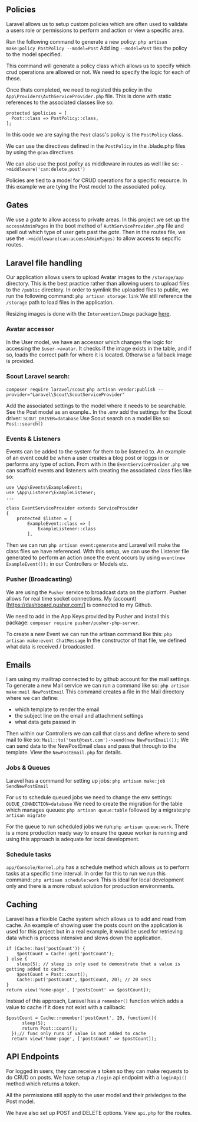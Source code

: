 ## Policies
Laravel allows us to setup custom policies which are often used to validate a users role or permissions to perform and action or view a specific area.

Run the following command to generate a new policy:
`php artisan make:policy PostPolicy --model=Post`
Add ing `--model=Post` ties the policy to the model specified.

This command will generate a policy class which allows us to specify which crud operations are allowed or not. We need to specify the logic for each of these.

Once thats completed, we need to registed this policy in the `App\Providers\AuthServiceProvider.php` file. This is done with static references to the associated classes like so:

```
protected $policies = [
  Post::class => PostPolicy::class,
];
```

In this code we are saying the `Post` class's policy is the `PostPolicy` class.

We can use the directives defined in the `PostPolicy` in the .blade.php files by using the `@can` directives.

We can also use the post *policy* as middleware in routes as well like so:
`->middleware('can:delete,post')`

Policies are tied to a model for CRUD operations for a specific resource. In this example we are tying the Post model to the associated policy.

## Gates
We use a *gate* to allow access to private areas. In this project we set up the `accessAdminPages` in the boot method of `AuthServiceProvider.php` file and spell out which type of user gets past the *gate*.
Then in the routes file, we use the `->middleware(can:accessAdminPages)` to allow access to sepcific routes.

## Laravel file handling
Our application allows users to upload Avatar images to the `/storage/app` directory. This is the best practice rather than allowing users to upload files to the `/public` directory.
In order to symlink the uploaded files to public, we run the following command:
`php artisan storage:link`
We still reference the `/storage` path to load files in the application.

Resizing images is done with the `Intervention\Image` package [here](https://github.com/Intervention/image).

### Avatar accessor
In the User model, we have an accessor which changes the logic for accessing the `$user->avatar`. It checks if the image exists in the table, and if so, loads the correct path for where it is located. Otherwise a fallback image is provided.

### Scout Laravel search:
```composer require laravel/scout```
```php artisan vendor:publish --provider="Laravel\Scout\ScoutServiceProvider"```

Add the associated settings to the model where it needs to be searchable. See the Post model as an exanple..
In the .env add the settings for the Scout driver:
```SCOUT_DRIVER=database```
Use Scout search on a model like so: `Post::search()`

### Events & Listeners
Events can be added to the system for them to be listened to. An example of an event could be when a user creates a blog post or loggs in or performs any type of action.
From with in the `EventServiceProvider.php` we can scaffold events and listeners with creating the associated class files like so:
```
use \App\Events\ExampleEvent;
use \App\Listener\ExampleListener;
...

class EventServiceProvider extends ServiceProvider
{
    protected $listen = [
        ExampleEvent::class => [
            ExampleListener::class
        ],
```
Then we can run `php artisan event:generate` and Laravel will make the class files we have referenced.
With this setup, we can use the Listener file generated to perform an action once the event occurs by using `event(new ExampleEvent());` in our Controllers or Models etc.

### Pusher (Broadcasting)
We are using the `Pusher` service to broadcast data on the platform. Pusher allows for real time socket connections. My (account)[https://dashboard.pusher.com/] is connected to my Github.

We need to add in the App Keys provided by Pusher and install this package:
`composer require pusher/pusher-php-server`.

To create a new Event we can run the artisan command like this:
`php artisan make:event ChatMessage`
In the constructor of that file, we defined what data is received / broadcasted.

## Emails
I am using my mailtrap connected to by github account for the mail settings.
To generate a new Mail service we can run a command like so:
```php artisan make:mail NewPostEmail```
This command creates a file in the Mail directory where we can define:
 - which template to render the email
 - the subject line on the email and attachment settings
 - what data gets passed in

Then within our Controllers we can call that class and define where to send mail to like so:
`Mail::to('test@test.com')->send(new NewPostEmail());`
We can send data to the NewPostEmail class and pass that through to the template. View the `NewPostEmail.php` for details.

### Jobs & Queues
Laravel has a command for setting up jobs:
`php artisan make:job SendNewPostEmail`

For us to schedule queued jobs we need to change the env settings: `QUEUE_CONNECTION=database`
We need to create the migration for the table which manages queues: `php artisan queue:table` followed by a migrate:`php artisan migrate`

For the queue to run scheduled jobs we run:`php artisan queue:work`. There is a more production ready way to ensure the queue worker is running and using this approach is adequate for local development.

### Schedule tasks
`app/Console/Kernel.php` has a schedule method which allows us to perform tasks at a specific time interval.
In order for this to run we run this command: `php artisan schedule:work`
This is ideal for local development only and there is a more robust solution for production environments.

## Caching
Laravel has a flexible Cache system which allows us to add and read from cache. An example of showing user the posts count on the application is used for this project but in a real example, it would be used for retrieving data which is process intensive and slows down the application.
```
if (Cache::has('postCount')) {
    $postCount = Cache::get('postCount');
} else {
    sleep(5); // sleep is only used to demonstrate that a value is getting added to cache.
    $postCount = Post::count();
    Cache::put('postCount', $postCount, 20); // 20 secs
}
return view('home-page', ['postsCount' => $postCount]);
```
Instead of this approach, Laravel has a `remember()` function which adds a value to cache if it does not exist with a callback:
```
$postCount = Cache::remember('postCount', 20, function(){
      sleep(5);
      return Post::count();
  });// func only runs if value is not added to cache
  return view('home-page', ['postsCount' => $postCount]);
  ```

## API Endpoints
For logged in users, they can receive a token so they can make requests to do CRUD on posts.
We have setup a `/login` api endpoint with a `loginApi()` method which returns a token.

All the permissions still apply to the user model and their privledges to the Post model.

We have also set up POST and DELETE options. View `api.php` for the routes.